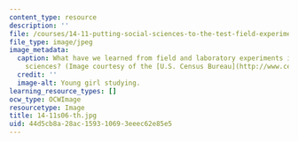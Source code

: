```yaml
---
content_type: resource
description: ''
file: /courses/14-11-putting-social-sciences-to-the-test-field-experiments-in-economics-spring-2006/44d5cb8a28ac159310693eeec62e85e5_14-11s06-th.jpg
file_type: image/jpeg
image_metadata:
  caption: What have we learned from field and laboratory experiments in the social
    sciences? (Image courtesy of the [U.S. Census Bureau](http://www.census.gov/).)
  credit: ''
  image-alt: Young girl studying.
learning_resource_types: []
ocw_type: OCWImage
resourcetype: Image
title: 14-11s06-th.jpg
uid: 44d5cb8a-28ac-1593-1069-3eeec62e85e5
---
```

